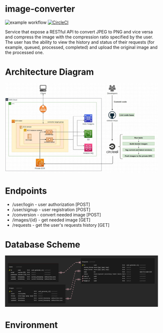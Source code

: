 # image-converter

![example workflow](https://github.com/Konstantsiy/image-converter/workflows/Lint/badge.svg)
[![CircleCI](https://circleci.com/gh/circleci/circleci-docs.svg?style=shield)](https://circleci.com/gh/circleci/circleci-docs)

Service that expose a RESTful API to convert JPEG to PNG and vice versa and compress the image 
with the compression ratio specified by the user. The user has the ability to view
the history and status of their requests (for example, queued, processed, completed) and upload 
the original image and the processed one.

# Architecture Diagram
![alt text](./docs/architecture-diagram-2.jpg)
# Endpoints
- /user/login - user authorization [POST]
- /user/signup - user registration [POST]
- /conversion - convert needed image [POST]
- /images/{id} - get needed image [GET]
- /requests - get the user's requests history [GET]
# Database Scheme
![alt text](./docs/db.png)

# Environment

